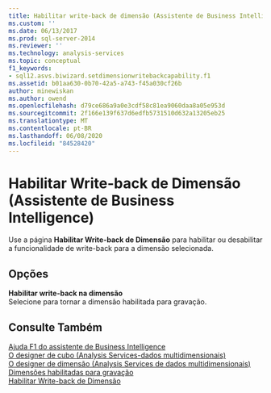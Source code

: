 ```yaml
---
title: Habilitar write-back de dimensão (Assistente de Business Intelligence) | Microsoft Docs
ms.custom: ''
ms.date: 06/13/2017
ms.prod: sql-server-2014
ms.reviewer: ''
ms.technology: analysis-services
ms.topic: conceptual
f1_keywords:
- sql12.asvs.biwizard.setdimensionwritebackcapability.f1
ms.assetid: b01aa630-0b70-42a5-a743-f45a030cf26b
author: minewiskan
ms.author: owend
ms.openlocfilehash: d79ce686a9a0e3cdf58c81ea9060daa8a05e953d
ms.sourcegitcommit: 2f166e139f637d6edfb5731510d632a13205eb25
ms.translationtype: MT
ms.contentlocale: pt-BR
ms.lasthandoff: 06/08/2020
ms.locfileid: "84528420"
---
```

# <a name="enable-dimension-writeback-business-intelligence-wizard"></a>Habilitar Write-back de Dimensão (Assistente de Business Intelligence)
  Use a página **Habilitar Write-back de Dimensão** para habilitar ou desabilitar a funcionalidade de write-back para a dimensão selecionada.  
  
## <a name="options"></a>Opções  
 **Habilitar write-back na dimensão**  
 Selecione para tornar a dimensão habilitada para gravação.  
  
## <a name="see-also"></a>Consulte Também  
 [Ajuda F1 do assistente de Business Intelligence](business-intelligence-wizard-f1-help.md)   
 [O designer de cubo &#40;Analysis Services-dados multidimensionais&#41;](cube-designer-analysis-services-multidimensional-data.md)   
 [O designer de dimensão &#40;Analysis Services de dados multidimensionais&#41;](dimension-designer-analysis-services-multidimensional-data.md)   
 [Dimensões habilitadas para gravação](multidimensional-models-olap-logical-dimension-objects/write-enabled-dimensions.md)   
 [Habilitar Write-back de Dimensão](multidimensional-models/bi-wizard-enable-dimension-writeback.md)  
  
  

